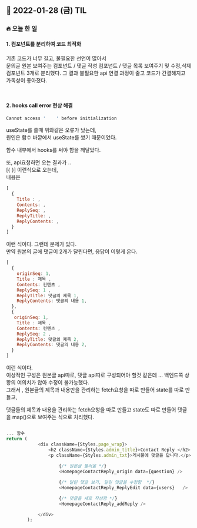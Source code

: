 ## 📆 2022-01-28 (금) TIL

### 🔥 오늘 한 일<br>
 
 
#### 1. 컴포넌트를 분리하여 코드 최적화

기존 코드가 너무 길고, 불필요한 선언이 많아서  
문의글 원본 보여주는 컴포넌트 / 댓글 작성 컴포넌트 / 댓글 목록 보여주기 및 수정,삭제 컴포넌트 3개로 분리했다.
그 결과 불필요한 api 연결 과정이 줄고 코드가 간결해지고 가독성이 좋아졌다.

```js
 

```

#### 2. hooks call error 현상 해결 

```js
Cannot access '    ' before initialization
```

useState를 쓸때 위와같은 오류가 났는데,  
원인은 함수 바깥에서 useState를 썼기 때문이었다.  
 
함수 내부에서 hooks를 써야 함을 깨달았다.  

또, api요청하면 오는 결과가 ..   
[{  }] 이런식으로 오는데,  
내용은   

```js
[
  {
    Title : ,
    Contents: ,
    ReplySeq: ,
    ReplyTitle: ,
    ReplyContents: ,
  }
]
```
이런 식이다. 그런데 문제가 있다.  
만약 원본의 글에 댓글이 2개가 달린다면, 응답이 이렇게 온다.   

```js
[
  {
    originSeq: 1,
    Title : 제목 ,
    Contents: 컨텐츠 ,
    ReplySeq: 1 ,
    ReplyTitle: 댓글의 제목 1,
    ReplyContents: 댓글의 내용 1,
  }, 
  {
   originSeq: 1,
    Title : 제목 ,
    Contents: 컨텐츠 ,
    ReplySeq: 2 ,
    ReplyTitle: 댓글의 제목 2,
    ReplyContents: 댓글의 내용 2,
  }
]
```

이런 식이다.   
이상적인 구성은 원본글 api따로, 댓글 api따로 구성되어야 할것 같은데 ...
백엔드쪽 상황의 여의치가 않아 수정이 불가능했다.  
그래서 , 원본글의 제목과 내용만을 관리하는 fetch요청을 따로 만들어 state를 따로 만들고,  

댓글들의 제목과 내용을 관리하는 fetch요청을 따로 만들고 state도 따로 만들어 댓글을 map()으로 보여주는 식으로 처리했다.
  



```js

... 함수
return (
            <div className={Styles.page_wrap}>
                <h2 className={Styles.admin_title}>Contact Reply </h2>
                <p className={Styles.admin_txt}>게시물에 댓글을 답니다.</p>
                    
                    {/* 원본글 불러옴 */}
                    <HomepageContactReply_origin data={question} />

                    {/* 달린 댓글 보기, 달린 댓글을 수정함  */}
                    <HomepageContactReply_ReplyEdit data={users}   />

                    {/* 댓글을 새로 작성함 */}
                    <HomepageContactReply_addReply /> 

            </div>
        );
```
